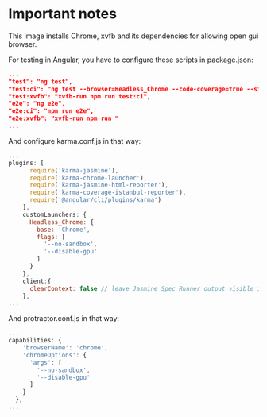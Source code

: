 # Important notes

This image installs Chrome, xvfb and its dependencies for allowing open gui browser.

For testing in Angular, you have to configure these scripts in package.json:

```json
...
"test": "ng test",
"test:ci": "ng test --browser=Headless_Chrome --code-coverage=true --single-run=true",
"test:xvfb": "xvfb-run npm run test:ci",
"e2e": "ng e2e",
"e2e:ci": "npm run e2e",
"e2e:xvfb": "xvfb-run npm run "
...
```

And configure karma.conf.js in that way:

```js
...
plugins: [
      require('karma-jasmine'),
      require('karma-chrome-launcher'),
      require('karma-jasmine-html-reporter'),
      require('karma-coverage-istanbul-reporter'),
      require('@angular/cli/plugins/karma')
    ],
    customLaunchers: {
      Headless_Chrome: {
        base: 'Chrome',
        flags: [
          '--no-sandbox',
          '--disable-gpu'
        ]
      }
    },
    client:{
      clearContext: false // leave Jasmine Spec Runner output visible in browser
    },
...
```

And protractor.conf.js in that way:

```js
...
capabilities: {
    'browserName': 'chrome',
    'chromeOptions': {
      'args': [
        '--no-sandbox',
        '--disable-gpu'
      ]
    }
  },
...
```